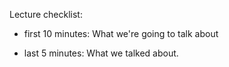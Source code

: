 Lecture checklist:

- first 10 minutes: What we're going to talk about

- last 5 minutes: What we talked about.
